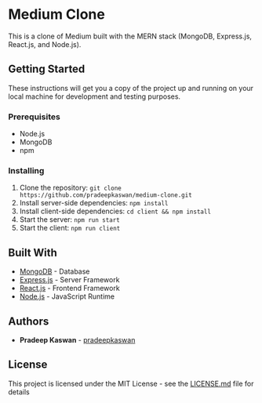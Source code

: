 # Medium Clone

This is a clone of Medium built with the MERN stack (MongoDB, Express.js, React.js, and Node.js).

## Getting Started

These instructions will get you a copy of the project up and running on your local machine for development and testing purposes.

### Prerequisites

- Node.js
- MongoDB
- npm

### Installing

1. Clone the repository: `git clone https://github.com/pradeepkaswan/medium-clone.git`
2. Install server-side dependencies: `npm install`
3. Install client-side dependencies: `cd client && npm install`
4. Start the server: `npm run start`
5. Start the client: `npm run client`

## Built With

- [MongoDB](https://www.mongodb.com/) - Database
- [Express.js](https://expressjs.com/) - Server Framework
- [React.js](https://reactjs.org/) - Frontend Framework
- [Node.js](https://nodejs.org/en/) - JavaScript Runtime

## Authors

- **Pradeep Kaswan** - [pradeepkaswan](https://github.com/pradeepkaswan)

## License

This project is licensed under the MIT License - see the [LICENSE.md](LICENSE.md) file for details
